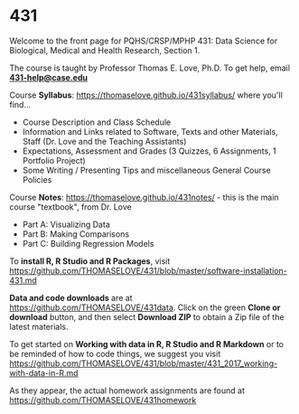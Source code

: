 # 431
Welcome to the front page for PQHS/CRSP/MPHP 431: 
Data Science for Biological, Medical and Health Research, Section 1.

The course is taught by Professor Thomas E. Love, Ph.D.
To get help, email **431-help@case.edu**

Course **Syllabus**: https://thomaselove.github.io/431syllabus/ where you'll find...
  - Course Description and Class Schedule
  - Information and Links related to Software, Texts and other Materials, Staff (Dr. Love and the Teaching Assistants)
  - Expectations, Assessment and Grades (3 Quizzes, 6 Assignments, 1 Portfolio Project)
  - Some Writing / Presenting Tips and miscellaneous General Course Policies

Course **Notes**: https://thomaselove.github.io/431notes/ - this is the main course "textbook", from Dr. Love
  - Part A: Visualizing Data
  - Part B: Making Comparisons
  - Part C: Building Regression Models

To **install R, R Studio and R Packages**, visit https://github.com/THOMASELOVE/431/blob/master/software-installation-431.md

**Data and code downloads** are at https://github.com/THOMASELOVE/431data. Click on the green **Clone or download** button, and then select **Download ZIP** to obtain a Zip file of the latest materials.

To get started on **Working with data in R, R Studio and R Markdown** or to be reminded of how to code things, we suggest you visit https://github.com/THOMASELOVE/431/blob/master/431_2017_working-with-data-in-R.md

As they appear, the actual homework assignments are found at https://github.com/THOMASELOVE/431homework
